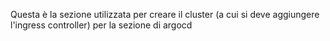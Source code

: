 Questa è la sezione utilizzata per creare il cluster (a cui si deve aggiungere l'ingress controller) per la sezione
di argocd